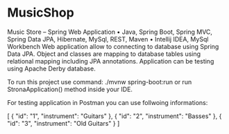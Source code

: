# MusicShop
Music Store – Spring Web Application
    • Java, Spring Boot, Spring MVC, Spring Data JPA, Hibernate, MySql, REST, Maven
    • Intellij IDEA,  MySql Workbench
Web application allow to connecting to database using Spring Data JPA. Object and classes are mapping to database tables using relational mapping including JPA annotations.  Application can be testing using Apache Derby database.

To run this project use command:
./mvnw spring-boot:run
or run StronaApplication() method inside your IDE.

For testing application in Postman you can use follwoing informations:

[
    {
        "id": "1",
        "instrument": "Guitars"
    },
    {
        "id": "2",
        "instrument": "Basses"
    },
    {
        "id": "3",
        "instrument": "Old Guitars"
    }
]

